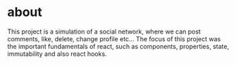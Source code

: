 # about

This project is a simulation of a social network, where we can post comments, like, delete, change profile etc... The focus of this project was the important fundamentals of react, such as components, properties, state, immutability and also react hooks.
